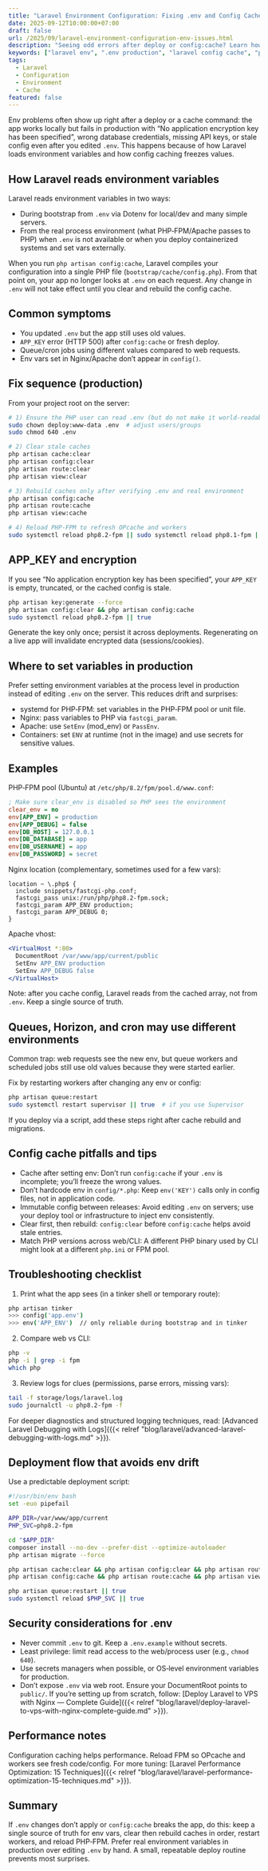 ```yaml
---
title: "Laravel Environment Configuration: Fixing .env and Config Cache Issues"
date: 2025-09-12T10:00:00+07:00
draft: false
url: /2025/09/laravel-environment-configuration-env-issues.html
description: "Seeing odd errors after deploy or config:cache? Learn how Laravel reads env vars, how config caching works, and the exact steps to fix common issues safely in production."
keywords: ["laravel env", ".env production", "laravel config cache", "php artisan config:cache error", "APP_KEY missing", "laravel environment variables", "php-fpm environment", "nginx fastcgi_param", "apache SetEnv", "config caching"]
tags:
  - Laravel
  - Configuration
  - Environment
  - Cache
featured: false
---
```


Env problems often show up right after a deploy or a cache command: the app works locally but fails in production with “No application encryption key has been specified”, wrong database credentials, missing API keys, or stale config even after you edited `.env`. This happens because of how Laravel loads environment variables and how config caching freezes values.

<!--readmore-->

How Laravel reads environment variables
--------------------------------------
Laravel reads environment variables in two ways:

- During bootstrap from `.env` via Dotenv for local/dev and many simple servers.
- From the real process environment (what PHP‑FPM/Apache passes to PHP) when `.env` is not available or when you deploy containerized systems and set vars externally.

When you run `php artisan config:cache`, Laravel compiles your configuration into a single PHP file (`bootstrap/cache/config.php`). From that point on, your app no longer looks at `.env` on each request. Any change in `.env` will not take effect until you clear and rebuild the config cache.

Common symptoms
---------------
- You updated `.env` but the app still uses old values.
- `APP_KEY` error (HTTP 500) after `config:cache` or fresh deploy.
- Queue/cron jobs using different values compared to web requests.
- Env vars set in Nginx/Apache don’t appear in `config()`.

Fix sequence (production)
-------------------------
From your project root on the server:

```bash
# 1) Ensure the PHP user can read .env (but do not make it world-readable)
sudo chown deploy:www-data .env  # adjust users/groups
sudo chmod 640 .env

# 2) Clear stale caches
php artisan cache:clear
php artisan config:clear
php artisan route:clear
php artisan view:clear

# 3) Rebuild caches only after verifying .env and real environment
php artisan config:cache
php artisan route:cache
php artisan view:cache

# 4) Reload PHP-FPM to refresh OPcache and workers
sudo systemctl reload php8.2-fpm || sudo systemctl reload php8.1-fpm || true
```

APP_KEY and encryption
----------------------
If you see “No application encryption key has been specified”, your `APP_KEY` is empty, truncated, or the cached config is stale.

```bash
php artisan key:generate --force
php artisan config:clear && php artisan config:cache
sudo systemctl reload php8.2-fpm || true
```

Generate the key only once; persist it across deployments. Regenerating on a live app will invalidate encrypted data (sessions/cookies).

Where to set variables in production
-----------------------------------
Prefer setting environment variables at the process level in production instead of editing `.env` on the server. This reduces drift and surprises:

- systemd for PHP‑FPM: set variables in the PHP‑FPM pool or unit file.
- Nginx: pass variables to PHP via `fastcgi_param`.
- Apache: use `SetEnv` (mod_env) or `PassEnv`.
- Containers: set `ENV` at runtime (not in the image) and use secrets for sensitive values.

Examples
--------
PHP‑FPM pool (Ubuntu) at `/etc/php/8.2/fpm/pool.d/www.conf`:
```ini
; Make sure clear_env is disabled so PHP sees the environment
clear_env = no
env[APP_ENV] = production
env[APP_DEBUG] = false
env[DB_HOST] = 127.0.0.1
env[DB_DATABASE] = app
env[DB_USERNAME] = app
env[DB_PASSWORD] = secret
```

Nginx location (complementary, sometimes used for a few vars):
```nginx
location ~ \.php$ {
  include snippets/fastcgi-php.conf;
  fastcgi_pass unix:/run/php/php8.2-fpm.sock;
  fastcgi_param APP_ENV production;
  fastcgi_param APP_DEBUG 0;
}
```

Apache vhost:
```apache
<VirtualHost *:80>
  DocumentRoot /var/www/app/current/public
  SetEnv APP_ENV production
  SetEnv APP_DEBUG false
</VirtualHost>
```

Note: after you cache config, Laravel reads from the cached array, not from `.env`. Keep a single source of truth.

Queues, Horizon, and cron may use different environments
-------------------------------------------------------
Common trap: web requests see the new env, but queue workers and scheduled jobs still use old values because they were started earlier.

Fix by restarting workers after changing any env or config:

```bash
php artisan queue:restart
sudo systemctl restart supervisor || true  # if you use Supervisor
```

If you deploy via a script, add these steps right after cache rebuild and migrations.

Config cache pitfalls and tips
------------------------------
- Cache after setting env: Don’t run `config:cache` if your `.env` is incomplete; you’ll freeze the wrong values.
- Don’t hardcode env in `config/*.php`: Keep `env('KEY')` calls only in config files, not in application code.
- Immutable config between releases: Avoid editing `.env` on servers; use your deploy tool or infrastructure to inject env consistently.
- Clear first, then rebuild: `config:clear` before `config:cache` helps avoid stale entries.
- Match PHP versions across web/CLI: A different PHP binary used by CLI might look at a different `php.ini` or FPM pool.

Troubleshooting checklist
-------------------------
1) Print what the app sees (in a tinker shell or temporary route):

```bash
php artisan tinker
>>> config('app.env')
>>> env('APP_ENV')  // only reliable during bootstrap and in tinker
```

2) Compare web vs CLI:

```bash
php -v
php -i | grep -i fpm
which php
```

3) Review logs for clues (permissions, parse errors, missing vars):

```bash
tail -f storage/logs/laravel.log
sudo journalctl -u php8.2-fpm -f
```

For deeper diagnostics and structured logging techniques, read: [Advanced Laravel Debugging with Logs]({{< relref "blog/laravel/advanced-laravel-debugging-with-logs.md" >}}).

Deployment flow that avoids env drift
-------------------------------------
Use a predictable deployment script:

```bash
#!/usr/bin/env bash
set -euo pipefail

APP_DIR=/var/www/app/current
PHP_SVC=php8.2-fpm

cd "$APP_DIR"
composer install --no-dev --prefer-dist --optimize-autoloader
php artisan migrate --force

php artisan cache:clear && php artisan config:clear && php artisan route:clear && php artisan view:clear
php artisan config:cache && php artisan route:cache && php artisan view:cache

php artisan queue:restart || true
sudo systemctl reload $PHP_SVC || true
```

Security considerations for .env
--------------------------------
- Never commit `.env` to git. Keep a `.env.example` without secrets.
- Least privilege: limit read access to the web/process user (e.g., `chmod 640`).
- Use secrets managers when possible, or OS‑level environment variables for production.
- Don’t expose `.env` via web root. Ensure your DocumentRoot points to `public/`. If you’re setting up from scratch, follow: [Deploy Laravel to VPS with Nginx — Complete Guide]({{< relref "blog/laravel/deploy-laravel-to-vps-with-nginx-complete-guide.md" >}}).

Performance notes
-----------------
Configuration caching helps performance. Reload FPM so OPcache and workers see fresh code/config. For more tuning: [Laravel Performance Optimization: 15 Techniques]({{< relref "blog/laravel/laravel-performance-optimization-15-techniques.md" >}}).

Summary
-------
If `.env` changes don’t apply or `config:cache` breaks the app, do this: keep a single source of truth for env vars, clear then rebuild caches in order, restart workers, and reload PHP‑FPM. Prefer real environment variables in production over editing `.env` by hand. A small, repeatable deploy routine prevents most surprises.
